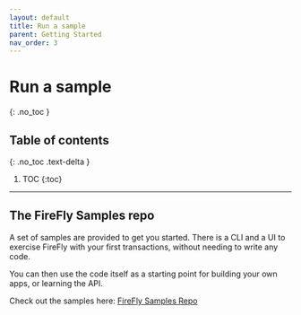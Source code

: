 ```yaml
---
layout: default
title: Run a sample
parent: Getting Started
nav_order: 3
---
```


# Run a sample
{: .no_toc }

## Table of contents
{: .no_toc .text-delta }

1. TOC
{:toc}

---

## The FireFly Samples repo

A set of samples are provided to get you started. There is a CLI and a UI to exercise FireFly with your first
transactions, without needing to write any code.

You can then use the code itself as a starting point for building your own apps, or learning the API.

Check out the samples here: [FireFly Samples Repo](https://github.com/hyperledger-labs/firefly-samples)
